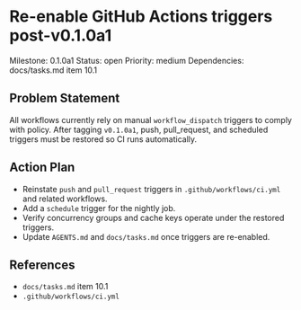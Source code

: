 # Re-enable GitHub Actions triggers post-v0.1.0a1
Milestone: 0.1.0a1
Status: open
Priority: medium
Dependencies: docs/tasks.md item 10.1

## Problem Statement
All workflows currently rely on manual `workflow_dispatch` triggers to comply with policy. After tagging `v0.1.0a1`, push, pull_request, and scheduled triggers must be restored so CI runs automatically.

## Action Plan
- Reinstate `push` and `pull_request` triggers in `.github/workflows/ci.yml` and related workflows.
- Add a `schedule` trigger for the nightly job.
- Verify concurrency groups and cache keys operate under the restored triggers.
- Update `AGENTS.md` and `docs/tasks.md` once triggers are re-enabled.

## References
- `docs/tasks.md` item 10.1
- `.github/workflows/ci.yml`
